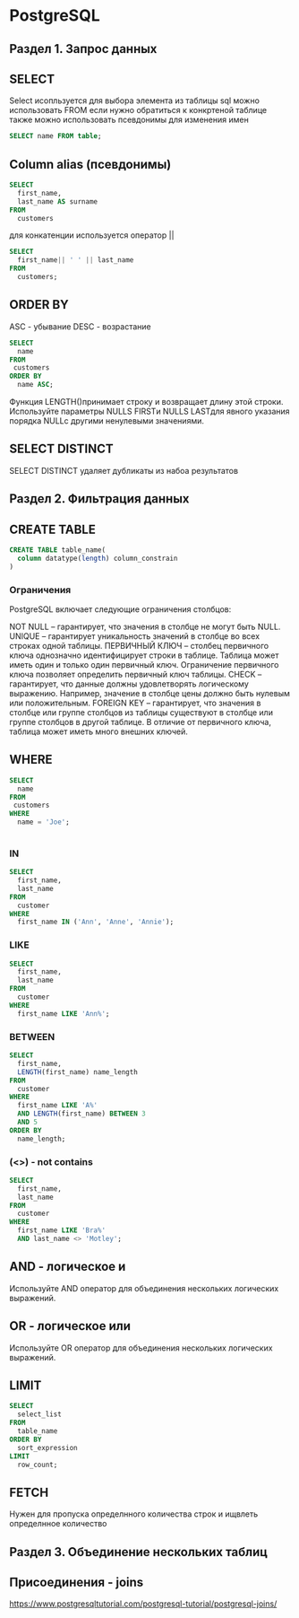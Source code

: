 # PostgreSQL
## Раздел 1. Запрос данных
## SELECT
Select исопльзуется для выбора элемента из таблицы sql
можно использовать FROM если нужно обратиться к конкртеной таблице
также можно использовать псевдонимы для изменения имен 
```sql
SELECT name FROM table;
```
## Column alias (псевдонимы)

```sql
SELECT
  first_name,
  last_name AS surname
FROM
  customers
```
для конкатенции используется оператор || 
```sql
SELECT
  first_name|| ' ' || last_name
FROM
  customers;
```
## ORDER BY
ASC - убывание
DESC - возрастание
```sql
SELECT
  name
FROM
 customers
ORDER BY
  name ASC;
```
Функция LENGTH()принимает строку и возвращает длину этой строки.
Используйте параметры NULLS FIRSTи NULLS LASTдля явного указания порядка NULLс другими ненулевыми значениями.

## SELECT DISTINCT

SELECT DISTINCT удаляет дубликаты из набоа результатов 

## Раздел 2. Фильтрация данных
## CREATE TABLE 
```sql
CREATE TABLE table_name(
  column datatype(length) column_constrain
)
```
### Ограничения
PostgreSQL включает следующие ограничения столбцов:

NOT NULL  – гарантирует, что значения в столбце не могут быть NULL.
UNIQUE – гарантирует уникальность значений в столбце во всех строках одной таблицы.
ПЕРВИЧНЫЙ КЛЮЧ – столбец первичного ключа однозначно идентифицирует строки в таблице. Таблица может иметь один и только один первичный ключ. Ограничение первичного ключа позволяет определить первичный ключ таблицы.
CHECK – гарантирует, что данные должны удовлетворять логическому выражению. Например, значение в столбце цены должно быть нулевым или положительным.
FOREIGN KEY – гарантирует, что значения в столбце или группе столбцов из таблицы существуют в столбце или группе столбцов в другой таблице. В отличие от первичного ключа, таблица может иметь много внешних ключей.

## WHERE
```sql
SELECT
  name
FROM
 customers
WHERE
  name = 'Joe';
 
```
### IN
```sql
SELECT 
  first_name, 
  last_name 
FROM 
  customer 
WHERE 
  first_name IN ('Ann', 'Anne', 'Annie');
```
### LIKE
```sql
SELECT 
  first_name, 
  last_name 
FROM 
  customer 
WHERE 
  first_name LIKE 'Ann%';
```

### BETWEEN 
```sql
SELECT 
  first_name, 
  LENGTH(first_name) name_length 
FROM 
  customer 
WHERE 
  first_name LIKE 'A%' 
  AND LENGTH(first_name) BETWEEN 3 
  AND 5 
ORDER BY 
  name_length;
```
### (<>) - not contains
```sql
SELECT 
  first_name, 
  last_name 
FROM 
  customer 
WHERE 
  first_name LIKE 'Bra%' 
  AND last_name <> 'Motley';
```
## AND - логическое и
Используйте AND оператор для объединения нескольких логических выражений.
## OR - логическое или


Используйте OR оператор для объединения нескольких логических выражений.

## LIMIT
```sql
SELECT 
  select_list 
FROM 
  table_name 
ORDER BY 
  sort_expression 
LIMIT 
  row_count;
```
## FETCH
Нужен для пропуска определнного количества строк и ищвлеть определнное количество 

## Раздел 3. Объединение нескольких таблиц

## Присоединения - joins
https://www.postgresqltutorial.com/postgresql-tutorial/postgresql-joins/




